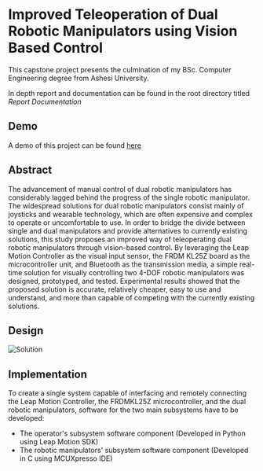 # Improved Teleoperation of Dual Robotic Manipulators using Vision Based Control
This capstone project presents the culmination of my BSc. Computer Engineering degree from Ashesi University. 

In depth report and documentation can be found in the root directory titled *Report Documentation*

## Demo
A demo of this project can be found [here](https://youtu.be/ZLOXQzYEJnQ)

## Abstract 
The advancement of manual control of dual robotic manipulators has considerably lagged
behind the progress of the single robotic manipulator. The widespread solutions for dual
robotic manipulators consist mainly of joysticks and wearable technology, which are often
expensive and complex to operate or uncomfortable to use. In order to bridge the divide
between single and dual manipulators and provide alternatives to currently existing
solutions, this study proposes an improved way of teleoperating dual robotic manipulators
through vision-based control. By leveraging the Leap Motion Controller as the visual input
sensor, the FRDM KL25Z board as the microcontroller unit, and Bluetooth as the
transmission media, a simple real-time solution for visually controlling two 4-DOF robotic
manipulators was designed, prototyped, and tested. Experimental results showed that the
proposed solution is accurate, relatively cheaper, easy to use and understand, and more than
capable of competing with the currently existing solutions.

## Design
![Solution](https://i.ibb.co/ZczfWQT/High-Level-Diagram-2.jpg)

## Implementation
To create a single system capable of interfacing and remotely connecting the Leap
Motion Controller, the FRDMKL25Z microcontroller, and the dual robotic manipulators,
software for the two main subsystems have to be developed: 
- The operator's subsystem software component (Developed in Python using Leap Motion SDK)
- The robotic manipulators' subsystem software component (Developed in C using MCUXpresso IDE)
